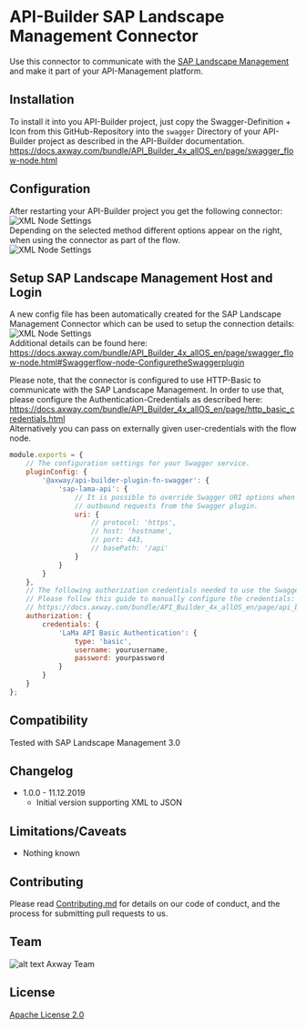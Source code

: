 # API-Builder SAP Landscape Management Connector

Use this connector to communicate with the [SAP Landscape Management](https://www.sap.com/products/landscape-management.html) and make it part of your API-Management platform.  

## Installation
To install it into you API-Builder project, just copy the Swagger-Definition + Icon from this GitHub-Repository into the `swagger` Directory of your API-Builder project as described in the API-Builder documentation. https://docs.axway.com/bundle/API_Builder_4x_allOS_en/page/swagger_flow-node.html  


## Configuration
After restarting your API-Builder project you get the following connector:  
![XML Node Settings](https://github.com/Axway-API-Builder-Ext/SAP-LaMa-Connector/blob/master/misc/images/SAP-Landscape-Management-Connector.png)   
Depending on the selected method different options appear on the right, when using the connector as part of the flow.   
![XML Node Settings](https://github.com/Axway-API-Builder-Ext/SAP-LaMa-Connector/blob/master/misc/images/SAP-Landscape-Management-Connector-Settings.png)   

## Setup SAP Landscape Management Host and Login
A new config file has been automatically created for the SAP Landscape Management Connector which can be used to setup the connection details:  
![XML Node Settings](https://github.com/Axway-API-Builder-Ext/SAP-LaMa-Connector/blob/master/misc/images/SAP-Landscape-Management-Connector-Config.png)  
Additional details can be found here: https://docs.axway.com/bundle/API_Builder_4x_allOS_en/page/swagger_flow-node.html#Swaggerflow-node-ConfiguretheSwaggerplugin  


Please note, that the connector is configured to use HTTP-Basic to communicate with the SAP Landscape Management. In order to use that, please configure the Authentication-Credentials as described here:  
https://docs.axway.com/bundle/API_Builder_4x_allOS_en/page/http_basic_credentials.html  
Alternatively you can pass on externally given user-credentials with the flow node. 

```javascript
module.exports = {
	// The configuration settings for your Swagger service.
	pluginConfig: {
		'@axway/api-builder-plugin-fn-swagger': {
			'sap-lama-api': {
				// It is possible to override Swagger URI options when constructing
				// outbound requests from the Swagger plugin.
				uri: {
					// protocol: 'https',
					// host: 'hostname',
					// port: 443,
					// basePath: '/api'
				}
			}
		}
	},
	// The following authorization credentials needed to use the Swagger service.
	// Please follow this guide to manually configure the credentials:
	// https://docs.axway.com/bundle/API_Builder_4x_allOS_en/page/api_builder_credentials.html
	authorization: {
		credentials: {
			'LaMa API Basic Authentication': {
				type: 'basic',
				username: yourusername,
				password: yourpassword
			}
		}
	}
};
```

## Compatibility
Tested with SAP Landscape Management 3.0

## Changelog
- 1.0.0 - 11.12.2019
  - Initial version supporting XML to JSON
  
## Limitations/Caveats
- Nothing known

## Contributing

Please read [Contributing.md](https://github.com/Axway-API-Management-Plus/Common/blob/master/Contributing.md) for details on our code of conduct, and the process for submitting pull requests to us.  


## Team

![alt text][Axwaylogo] Axway Team

[Axwaylogo]: https://github.com/Axway-API-Management/Common/blob/master/img/AxwayLogoSmall.png  "Axway logo"


## License
[Apache License 2.0](/LICENSE)
